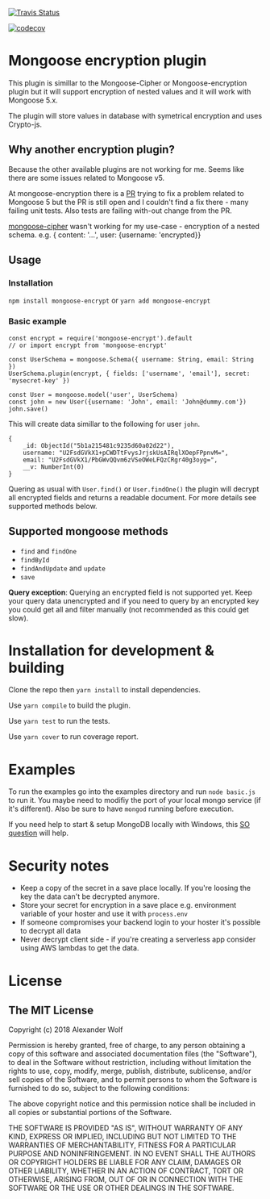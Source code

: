 [![Travis Status](https://img.shields.io/travis/AWolf81/mongoose-encrypt/master.svg?label=Travis%20bulid)](https://travis-ci.org/AWolf81/mongoose-encrypt)

[![codecov](https://img.shields.io/codecov/c/github/AWolf81/mongoose-encrypt/master.svg)](https://codecov.io/gh/AWolf81/mongoose-encrypt)

# Mongoose encryption plugin
This plugin is simillar to the Mongoose-Cipher or Mongoose-encryption plugin but it will support encryption of nested values and it will work with Mongoose 5.x.

The plugin will store values in database with symetrical encryption and uses Crypto-js.

## Why another encryption plugin?
Because the other available plugins are not working for me. Seems like there are some issues related to Mongoose v5.

At mongoose-encryption there is a [PR](https://github.com/joegoldbeck/mongoose-encryption/pull/71) trying to fix a problem related to Mongoose 5 but the PR is still open and I couldn't find a fix there - many failing unit tests. Also tests are failing with-out change from the PR.

[mongoose-cipher](https://github.com/estrada9166/mongoose-cipher) wasn't working for my use-case - encryption of a nested schema. e.g. { content: '...', user: {username: 'encrypted}}

## Usage
### Installation
`npm install mongoose-encrypt` or `yarn add mongoose-encrypt`

### Basic example
    const encrypt = require('mongoose-encrypt').default
    // or import encrypt from 'mongoose-encrypt'

    const UserSchema = mongoose.Schema({ username: String, email: String })
    UserSchema.plugin(encrypt, { fields: ['username', 'email'], secret: 'mysecret-key' })
    
    const User = mongoose.model('user', UserSchema)
    const john = new User({username: 'John', email: 'John@dummy.com'})
    john.save()

This will create data simillar to the following for user `john`.

    {
        _id: ObjectId("5b1a215481c9235d60a02d22"),
        username: "U2FsdGVkX1+pCWDTtFvysJrjskUsAIRqlXOepFPpnvM=",
        email: "U2FsdGVkX1/PbGWvQQvm6zVSeOWeLFQzCRgr40g3oyg=",
        __v: NumberInt(0)
    }
    
Quering as usual with `User.find()` or `User.findOne()` the plugin will decrypt all encrypted fields and returns a readable document. For more details see supported methods below.

## Supported mongoose methods

- `find` and `findOne`
- `findById`
- `findAndUpdate` and `update`
- `save`

**Query exception**: 
Querying an encrypted field is not supported yet. Keep your query data unencrypted and if you need to query by an encrypted key you could get all and filter manually (not recommended as this could get slow).

# Installation for development & building
Clone the repo then `yarn install` to install dependencies.

Use `yarn compile` to build the plugin.

Use `yarn test` to run the tests.

Use `yarn cover` to run coverage report.

# Examples 
To run the examples go into the examples directory and run `node basic.js` to run it. 
You maybe need to modifiy the port of your local mongo service (if it's different). Also be sure to have `mongod` running before execution.

If you need help to start & setup MongoDB locally with Windows, this [SO question](https://stackoverflow.com/questions/20796714/how-do-i-start-mongo-db-from-windows#37548118) will help.

# Security notes
- Keep a copy of the secret in a save place locally. If you're loosing the key the data can't be decrypted anymore.
- Store your secret for encryption in a save place e.g. environment variable of your hoster and use it with `process.env`
- If someone compromises your backend login to your hoster it's possible to decrypt all data
- Never decrypt client side - if you're creating a serverless app consider using AWS lambdas to get the data.

# License

## The MIT License

Copyright (c) 2018 Alexander Wolf

Permission is hereby granted, free of charge, to any person obtaining a copy
of this software and associated documentation files (the "Software"), to deal
in the Software without restriction, including without limitation the rights
to use, copy, modify, merge, publish, distribute, sublicense, and/or sell
copies of the Software, and to permit persons to whom the Software is
furnished to do so, subject to the following conditions:

The above copyright notice and this permission notice shall be included in
all copies or substantial portions of the Software.

THE SOFTWARE IS PROVIDED "AS IS", WITHOUT WARRANTY OF ANY KIND, EXPRESS OR
IMPLIED, INCLUDING BUT NOT LIMITED TO THE WARRANTIES OF MERCHANTABILITY,
FITNESS FOR A PARTICULAR PURPOSE AND NONINFRINGEMENT. IN NO EVENT SHALL THE
AUTHORS OR COPYRIGHT HOLDERS BE LIABLE FOR ANY CLAIM, DAMAGES OR OTHER
LIABILITY, WHETHER IN AN ACTION OF CONTRACT, TORT OR OTHERWISE, ARISING FROM,
OUT OF OR IN CONNECTION WITH THE SOFTWARE OR THE USE OR OTHER DEALINGS IN
THE SOFTWARE.

